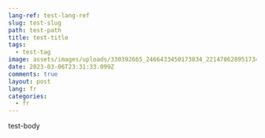 ```yaml
---
lang-ref: test-lang-ref
slug: test-slug
path: test-path
title: test-title
tags:
  - test-tag
image: assets/images/uploads/330392665_2466433450173834_2214786289517344638_n.jpg
date: 2023-03-06T23:31:33.099Z
comments: true
layout: post
lang: fr
categories:
  - fr
---
```

test-body